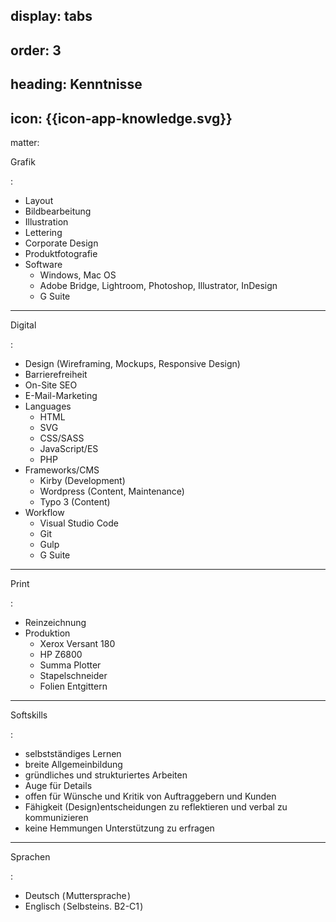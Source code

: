 display: tabs
----
order: 3
----
heading:
Kenntnisse
----
icon:
{{icon-app-knowledge.svg}}
----
matter:

Grafik

:
  - Layout
  - Bildbearbeitung
  - Illustration
  - Lettering
  - Corporate Design
  - Produktfotografie
  - Software
      + Windows, Mac OS
      + Adobe Bridge, Lightroom, Photoshop, Illustrator, InDesign
      + G Suite

---

Digital

:
  - Design (Wireframing, Mockups, Responsive Design)
  - Barrierefreiheit
  - On-Site SEO
  - E-Mail-Marketing
  - Languages
      + HTML
      + SVG
      + CSS/SASS
      + JavaScript/ES
      + PHP
  - Frameworks/CMS
      + Kirby (Development)
      + Wordpress (Content, Maintenance)
      + Typo 3 (Content)
  - Workflow
      + Visual Studio Code
      + Git
      + Gulp
      + G Suite

---

Print

:
  - Reinzeichnung
  - Produktion
      + Xerox Versant 180
      + HP Z6800
      + Summa Plotter
      + Stapelschneider
      + Folien Entgittern

---

Softskills

:
  - selbstständiges Lernen
  - breite Allgemeinbildung
  - gründliches und strukturiertes Arbeiten
  - Auge für Details
  - offen für Wünsche und Kritik von Auftraggebern und Kunden
  - Fähigkeit (Design)entscheidungen zu reflektieren und verbal zu kommunizieren
  - keine Hemmungen Unterstützung zu erfragen

---

Sprachen

:
  - Deutsch ( Muttersprache )
  - Englisch ( Selbsteins. B2-C1 )
